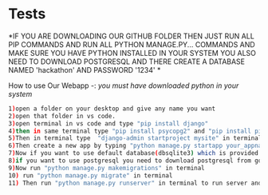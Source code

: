 # Tests


*IF YOU ARE DOWNLOADING OUR GITHUB FOLDER THEN JUST RUN ALL PIP COMMANDS AND RUN ALL PYTHON MANAGE.PY... COMMANDS AND MAKE SURE YOU HAVE PYTHON INSTALLED IN YOUR SYSTEM
YOU ALSO NEED TO DOWNLOAD POSTGRESQL AND THERE CREATE A DATABASE NAMED 'hackathon' AND PASSWORD '1234' *

How to use Our Webapp -:
*you must have downloaded python in your system*
```bash
1)open a folder on your desktop and give any name you want
2)open that folder in vs code.
3)open terminal in vs code and type "pip install django"
4)then in same terminal type "pip install psycopg2" and "pip install pillow"
5)Then in terminal type  "django-admin startproject mysite" in terminal this will automatically create a default project folder of django having manage.py file
6)Then create a new app by typing "python manage.py startapp your_appname" in terminal this will create a app / folder inside mysite folder
7)Now if you want to use default database(dbsqlite3) which is provided by django there is no need to make changes in setting.py
8)if you want to use postgresql you need to download postgresql from google and then make a table database named 'hackathon'(in my case or folder i had uploaded on github) or you can give and name to database and need to integrate it in settings.py file
9)Now run "python manage.py makemigrations" in terminal
10) run "python manage.py migrate" in terminal
11) Then run "python manage.py runserver" in terminal to run server and go to chrome and type 127...and your app will run
```
